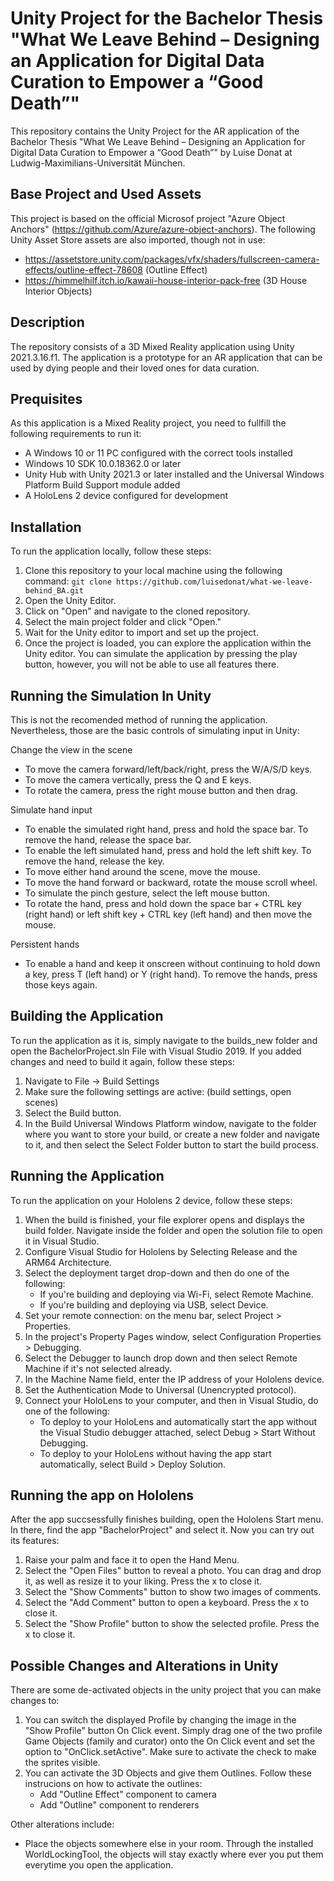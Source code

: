 # Unity Project for the Bachelor Thesis "What We Leave Behind – Designing an Application for Digital Data Curation to Empower a “Good Death”"

This repository contains the Unity Project for the AR application of the Bachelor Thesis "What We Leave Behind – Designing an Application for Digital Data Curation to Empower a “Good Death”" by Luise Donat at Ludwig-Maximilians-Universität München.

## Base Project and Used Assets

This project is based on the official Microsof project "Azure Object Anchors" (https://github.com/Azure/azure-object-anchors).
The following Unity Asset Store assets are also imported, though not in use:

- https://assetstore.unity.com/packages/vfx/shaders/fullscreen-camera-effects/outline-effect-78608 (Outline Effect)
- https://himmelhilf.itch.io/kawaii-house-interior-pack-free (3D House Interior Objects)

## Description

The repository consists of a 3D Mixed Reality application using Unity 2021.3.16.f1. The application is a prototype for an AR application that can be used by dying people and their loved ones for data curation.

## Prequisites

As this application is a Mixed Reality project, you need to fullfill the following requirements to run it:

- A Windows 10 or 11 PC configured with the correct tools installed
- Windows 10 SDK 10.0.18362.0 or later
- Unity Hub with Unity 2021.3 or later installed and the Universal Windows Platform Build Support module added
- A HoloLens 2 device configured for development

## Installation

To run the application locally, follow these steps:

1. Clone this repository to your local machine using the following command:
   `git clone https://github.com/luisedonat/what-we-leave-behind_BA.git`
2. Open the Unity Editor.
3. Click on "Open" and navigate to the cloned repository.
4. Select the main project folder and click "Open."
5. Wait for the Unity editor to import and set up the project.
6. Once the project is loaded, you can explore the application within the Unity editor. You can simulate the application by pressing the play button, however, you will not be able to use all features there.

## Running the Simulation In Unity

This is not the recomended method of running the application. Nevertheless, those are the basic controls of simulating input in Unity:

Change the view in the scene

- To move the camera forward/left/back/right, press the W/A/S/D keys.
- To move the camera vertically, press the Q and E keys.
- To rotate the camera, press the right mouse button and then drag.

Simulate hand input

- To enable the simulated right hand, press and hold the space bar. To remove the hand, release the space bar.
- To enable the left simulated hand, press and hold the left shift key. To remove the hand, release the key.
- To move either hand around the scene, move the mouse.
- To move the hand forward or backward, rotate the mouse scroll wheel.
- To simulate the pinch gesture, select the left mouse button.
- To rotate the hand, press and hold down the space bar + CTRL key (right hand) or left shift key + CTRL key (left hand) and then move the mouse.

Persistent hands

- To enable a hand and keep it onscreen without continuing to hold down a key, press T (left hand) or Y (right hand). To remove the hands, press those keys again.

## Building the Application

To run the application as it is, simply navigate to the builds_new folder and open the BachelorProject.sln File with Visual Studio 2019. If you added changes and need to build it again, follow these steps:

1. Navigate to File -> Build Settings
2. Make sure the following settings are active: (build settings, open scenes)
3. Select the Build button.
4. In the Build Universal Windows Platform window, navigate to the folder where you want to store your build, or create a new folder and navigate to it, and then select the Select Folder button to start the build process.

## Running the Application

To run the application on your Hololens 2 device, follow these steps:

1. When the build is finished, your file explorer opens and displays the build folder. Navigate inside the folder and open the solution file to open it in Visual Studio.
2. Configure Visual Studio for Hololens by Selecting Release and the ARM64 Architecture.
3. Select the deployment target drop-down and then do one of the following:
   - If you're building and deploying via Wi-Fi, select Remote Machine.
   - If you're building and deploying via USB, select Device.
4. Set your remote connection: on the menu bar, select Project > Properties.
5. In the project's Property Pages window, select Configuration Properties > Debugging.
6. Select the Debugger to launch drop down and then select Remote Machine if it's not selected already.
7. In the Machine Name field, enter the IP address of your Hololens device.
8. Set the Authentication Mode to Universal (Unencrypted protocol).
9. Connect your HoloLens to your computer, and then in Visual Studio, do one of the following:
   - To deploy to your HoloLens and automatically start the app without the Visual Studio debugger attached, select Debug > Start Without Debugging.
   - To deploy to your HoloLens without having the app start automatically, select Build > Deploy Solution.

## Running the app on Hololens

After the app succsessfully finishes building, open the Hololens Start menu. In there, find the app "BachelorProject" and select it.
Now you can try out its features:

1. Raise your palm and face it to open the Hand Menu.
2. Select the "Open Files" button to reveal a photo. You can drag and drop it, as well as resize it to your liking. Press the x to close it.
3. Select the "Show Comments" button to show two images of comments.
4. Select the "Add Comment" button to open a keyboard. Press the x to close it.
5. Select the "Show Profile" button to show the selected profile. Press the x to close it.

## Possible Changes and Alterations in Unity

There are some de-activated objects in the unity project that you can make changes to:

1. You can switch the displayed Profile by changing the image in the "Show Profile" button On Click event. Simply drag one of the two profile Game Objects (family and curator) onto the On Click event and set the option to "OnClick.setActive". Make sure to activate the check to make the sprites visible.
2. You can activate the 3D Objects and give them Outlines. Follow these instrucions on how to activate the outlines:
   - Add "Outline Effect" component to camera
   - Add "Outline" component to renderers

Other alterations include:

- Place the objects somewhere else in your room. Through the installed WorldLockingTool, the objects will stay exactly where ever you put them everytime you open the application.
